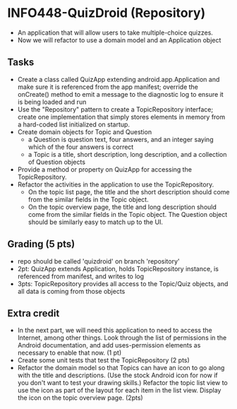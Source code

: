 # INFO448-QuizDroid (Repository)
* An application that will allow users to take multiple-choice quizzes.
* Now we will refactor to use a domain model and an Application object

## Tasks
* Create a class called QuizApp extending android.app.Application and make sure it is referenced from the app manifest; override the onCreate() method to emit a message to the diagnostic log to ensure it is being loaded and run
* Use the "Repository" pattern to create a TopicRepository interface; create one implementation that simply stores elements in memory from a hard-coded list initialized on startup.
* Create domain objects for Topic and Question
  * a Question is question text, four answers, and an integer saying which of the four answers is correct
  * a Topic is a title, short description, long description, and a collection of Question objects
* Provide a method or property on QuizApp for accessing the TopicRepository.
* Refactor the activities in the application to use the TopicRepository.
  * On the topic list page, the title and the short description should come from the similar fields in the Topic object.
  * On the topic overview page, the title and long description should come from the similar fields in the Topic object. The Question object should be similarly easy to match up to the UI.

## Grading (5 pts)
* repo should be called 'quizdroid' on branch 'repository'
* 2pt: QuizApp extends Application, holds TopicRepository instance, is referenced from manifest, and writes to log
* 3pts: TopicRepository provides all access to the Topic/Quiz objects, and all data is coming from those objects

## Extra credit
* In the next part, we will need this application to need to access the Internet, among other things. Look through the list of permissions in the Android documentation, and add uses-permission elements as necessary to enable that now. (1 pt)
* Create some unit tests that test the TopicRepository (2 pts)
* Refactor the domain model so that Topics can have an icon to go along with the title and descriptions. (Use the stock Android icon for now if you don't want to test your drawing skills.) Refactor the topic list view to use the icon as part of the layout for each item in the list view. Display the icon on the topic overview page. (2pts)
